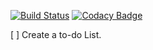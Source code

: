 [![Build Status](https://travis-ci.com/IITH-SBJoshi/concurrency-11.svg?token=67qmZmyfex1ST6G5tpZK&branch=master)](https://travis-ci.com/IITH-SBJoshi/concurrency-11)
[![Codacy Badge](https://api.codacy.com/project/badge/Grade/95ef8ecf89714166963cbe3484e37961)](https://www.codacy.com?utm_source=github.com&amp;utm_medium=referral&amp;utm_content=vijayphoenix/Car-racing-game&amp;utm_campaign=Badge_Grade)

[ ] Create a to-do List.

